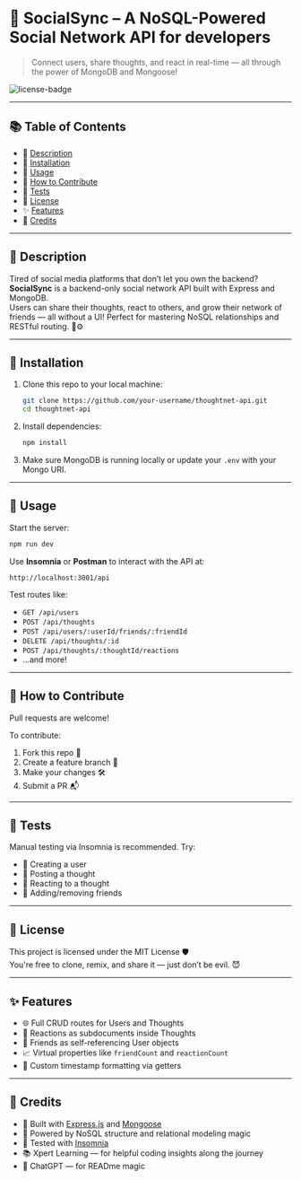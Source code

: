 # 🧠 SocialSync – A NoSQL-Powered Social Network API for developers

> Connect users, share thoughts, and react in real-time — all through the power of MongoDB and Mongoose!

![license-badge](https://img.shields.io/badge/License-MIT-yellow.svg)

---

## 📚 Table of Contents  
- 📝 [Description](#-description)  
- 💾 [Installation](#-installation)  
- 🚀 [Usage](#-usage)  
- 🤝 [How to Contribute](#-how-to-contribute)  
- 🧪 [Tests](#-tests)  
- 📄 [License](#-license)  
- ✨ [Features](#-features)  
- 🙌 [Credits](#-credits)

---

## 📝 Description  

Tired of social media platforms that don’t let you own the backend?  
**SocialSync** is a backend-only social network API built with Express and MongoDB.  
Users can share their thoughts, react to others, and grow their network of friends — all without a UI! Perfect for mastering NoSQL relationships and RESTful routing. 🧠⚙️

---

## 💾 Installation  

1. Clone this repo to your local machine:  
   ```bash
   git clone https://github.com/your-username/thoughtnet-api.git
   cd thoughtnet-api
   ```

2. Install dependencies:  
   ```bash
   npm install
   ```

3. Make sure MongoDB is running locally or update your `.env` with your Mongo URI.

---

## 🚀 Usage  

Start the server:  
```bash
npm run dev
```

Use **Insomnia** or **Postman** to interact with the API at:  
```
http://localhost:3001/api
```

Test routes like:  
- `GET /api/users`  
- `POST /api/thoughts`  
- `POST /api/users/:userId/friends/:friendId`  
- `DELETE /api/thoughts/:id`  
- `POST /api/thoughts/:thoughtId/reactions`  
- ...and more!

---

## 🤝 How to Contribute  

Pull requests are welcome!  

To contribute:  
1. Fork this repo 🔱  
2. Create a feature branch 🌱  
3. Make your changes 🛠  
4. Submit a PR 📬  

---

## 🧪 Tests  

Manual testing via Insomnia is recommended. Try:  
- 🧪 Creating a user  
- 🧪 Posting a thought  
- 🧪 Reacting to a thought  
- 🧪 Adding/removing friends  

---

## 📄 License  

This project is licensed under the MIT License 🛡  
You're free to clone, remix, and share it — just don’t be evil. 😈  

---

## ✨ Features  

- 🌐 Full CRUD routes for Users and Thoughts  
- 💬 Reactions as subdocuments inside Thoughts  
- 🔁 Friends as self-referencing User objects  
- 📈 Virtual properties like `friendCount` and `reactionCount`  
- 📅 Custom timestamp formatting via getters  

---

## 🙌 Credits  

- 🚀 Built with [Express.js](https://expressjs.com/) and [Mongoose](https://mongoosejs.com/)  
- 🧠 Powered by NoSQL structure and relational modeling magic  
- 🧪 Tested with [Insomnia](https://insomnia.rest/)  
- 📚 Xpert Learning — for helpful coding insights along the journey
- 🤖 ChatGPT — for READme magic 